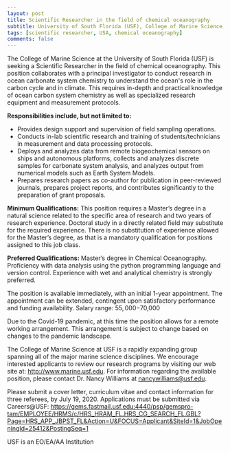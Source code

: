 ```yaml
---
layout: post
title: Scientific Researcher in the field of chemical oceanography
subtitle: University of South Florida (USF), College of Marine Science, Florida, USA
tags: [scientific researcher, USA, chemical oceanography]
comments: false
---
```



The College of Marine Science at the University of South Florida (USF) is seeking a Scientific Researcher in the field of chemical oceanography.  This position collaborates with a principal investigator to conduct research in ocean carbonate system chemistry to understand the ocean's role in the carbon cycle and in climate.  This requires in-depth and practical knowledge of ocean carbon system chemistry as well as specialized research equipment and measurement protocols.


**Responsibilities include, but not limited to:**
- Provides design support and supervision of field sampling operations.
- Conducts in-lab scientific research and training of students/technicians in measurement and data processing protocols.
- Deploys and analyzes data from remote biogeochemical sensors on ships and autonomous platforms, collects and analyzes discrete samples for carbonate system analysis, and analyzes output from numerical models such as Earth System Models.
- Prepares research papers as co-author for publication in peer-reviewed journals, prepares project reports, and contributes significantly to the preparation of grant proposals.


**Minimum Qualifications:**  This position requires a Master’s degree in a natural science related to the specific area of research and two years of research experience. Doctoral study in a directly related field may substitute for the required experience. There is no substitution of experience allowed for the Master’s degree, as that is a mandatory qualification for positions assigned to this job class.


**Preferred Qualifications:**  Master’s degree in Chemical Oceanography.  Proficiency with data analysis using the python programming language and version control. Experience with wet and analytical chemistry is strongly preferred.

 
The position is available immediately, with an initial 1-year appointment. The appointment can be extended, contingent upon satisfactory performance and funding availability. Salary range:  $55,000-$70,000


Due to the Covid-19 pandemic, at this time the position allows for a remote working arrangement.  This arrangement is subject to change based on changes to the pandemic landscape.


The College of Marine Science at USF is a rapidly expanding group spanning all of the major marine science disciplines. We encourage interested applicants to review our research programs by visiting our web site at: <http://www.marine.usf.edu>. For information regarding the available position, please contact Dr. Nancy Williams at nancywilliams@usf.edu.

 

Please submit a cover letter, curriculum vitae and contact information for three referees, by July 19, 2020.  Applications must be submitted via Careers@USF: <https://gems.fastmail.usf.edu:4440/psp/gemspro-tam/EMPLOYEE/HRMS/c/HRS_HRAM_FL.HRS_CG_SEARCH_FL.GBL?Page=HRS_APP_JBPST_FL&Action=U&FOCUS=Applicant&SiteId=1&JobOpeningId=25412&PostingSeq=1>


USF is an EO/EA/AA Institution